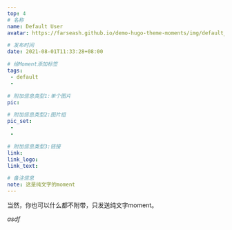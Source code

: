```yaml
---
top: 4
# 名称
name: Default User
avatar: https://farseash.github.io/demo-hugo-theme-moments/img/default_avatar.png

# 发布时间
date: 2021-08-01T11:33:28+08:00

# 给Moment添加标签
tags:
 - default
 -

# 附加信息类型1:单个图片
pic:

# 附加信息类型2:图片组
pic_set:
 - 
 - 

# 附加信息类型3:链接
link:
link_logo:
link_text:

# 备注信息
note: 这是纯文字的moment
---
```

<!-- 下面写文字 -->
当然，你也可以什么都不附带，只发送纯文字moment。

$asdf$